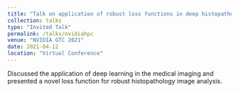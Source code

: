 ```yaml
---
title: "Talk on application of robust loss functions in deep histopatholgy image analysis  NVIDIA GTC 2021"
collection: talks
type: "Invited Talk"
permalink: /talks/nvidiahpc
venue: "NVIDIA GTC 2021"
date: 2021-04-12
location: "Virtual Conference"
---
```

Discussed the application of deep learning in the medical imaging and presented a novel loss function for robust histopathology image analysis.
